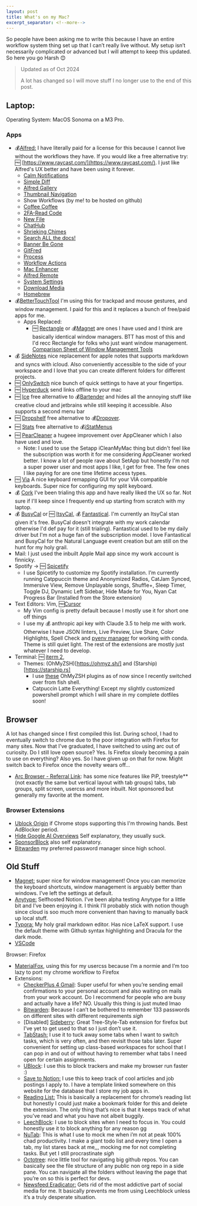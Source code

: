 ```yaml
---
layout: post
title: What's on my Mac?
excerpt_separator: <!--more-->
---
```


So people have been asking me to write this because I have an entire workflow system thing set up that I can’t really live without. My setup isn’t necessarily complicated or advanced but I will attempt to keep this updated. So here you go Harsh 😊

> Updated as of Oct 2024
>
> A lot has changed so I will move stuff I no longer use to the end of this post.

## Laptop:
Operating System: MacOS Sonoma on a M3 Pro.

### Apps

- 💰[Alfred:](https://www.alfredapp.com/) I have literally paid for a license for this because I cannot live without the workflows they have. If you would like a free alternative try: 🆓 [https://www.raycast.com/](https://www.raycast.com/). I just like Alfred's UX better and have been using it forever.
  - [Calm Notifications](https://github.com/vitorgalvao/calm-notifications-workflow/)
  - [Simple Diff](https://github.com/alfredapp/simple-diff-workflow/)
  - [Alfred Gallery](https://github.com/alfredapp/alfred-gallery-workflow/)
  - [Thumbnail Navigation](https://github.com/alfredapp/thumbnail-navigation-workflow/)
  - Show Workflows (by me! to be hosted on github)
  - [Coffee Coffee](https://github.com/vitorgalvao/coffee-coffee-workflow/)
  - [2FA-Read Code]( https://github.com/alanhg/alfred-workflows/tree/master/2fa-read-code)
  - [New File](https://github.com/zeitlings/alfred-workflows)
  - [ChatHub](https://github.com/xuyecan/alfred-chathub)
  - [Shrieking Chimes](https://github.com/vitorgalvao/shrieking-chimes-workflow/)
  - [Search ALL the docs!](https://chris-grieser.de/)
  - [Banner Be Gone](https://github.com/alfredapp/banner-be-gone-workflow/)
  - [GitFred](https://chris-grieser.de/)
  - [Process](https://github.com/alanhe421/alfred-workflows/blob/master/process/Process.alfredworkflow)
  - [Workflow Actions](https://github.com/alfredapp/workflow-actions-workflow/)
  - [Mac Enhancer](https://github.com/alanhg/alfred-workflows/tree/master/mac-enhancer)
  - [Alfred Remote](https://github.com/alanhe421/alfred-workflows/blob/master/remote/Alfred%20Remote.alfredworkflow)
  - [System Settings](https://github.com/alfredapp/system-settings-workflow/)
  - [Download Media](https://github.com/vitorgalvao/download-media-workflow/)
  - [Homebrew](https://chris-grieser.de/)
- 💰[BetterTouchTool](https://folivora.ai/) I'm using this for trackpad and mouse gestures, and window management. I paid for this and it replaces a bunch of free/paid apps for me. 
  - Apps Replaced:
    - 🆓 [Rectangle](https://rectangleapp.com/) or 💰[Magnet](https://magnet.crowdcafe.com/index.html) are ones I have used and I think are basically identical window managers. BTT has most of this and I'd recc Rectangle for folks who just want window management. [Comparison Sheet of Window Management Tools](https://docs.google.com/spreadsheets/d/1JqyglRJXzxaj8OcQw9jHabxFUdsv9iWJXMPXcL7On0M/edit?gid=456166567#gid=456166567)
- 💰 [SideNotes](https://www.apptorium.com/sidenotes) nice replacement for apple notes that supports markdown and syncs with icloud. Also conveniently accessible to the side of your workspace and I love that you can create different folders for different projects. 
- 🆓 [OnlySwitch](https://github.com/jacklandrin/OnlySwitch) nice bunch of quick settings to have at your fingertips.
- 🆓 [Hyperduck](https://sindresorhus.com/hyperduck) send links offline to your mac
- 🆓 [Ice](https://icemenubar.app/) free alternative to 💰[Bartender](https://www.macbartender.com/) and hides all the annoying stuff like creative cloud and jetbrains while still keeping it accessible. Also supports a second menu bar
- 🆓 [Dropshelf](https://pilotmoon.com/dropshelf/) free alternative to 💰[Dropover](https://dropoverapp.com/). 
- 🆓 [Stats](https://github.com/exelban/stats) free alternative to 💰[iStatMenus](https://bjango.com/mac/istatmenus/)
- 🆓 [PearCleaner](https://github.com/alienator88/Pearcleaner) a hugeee improvement over AppCleaner which I also have used and love. 
  - Note: I used to use the Setapp iCleanMyMac thing but didn't feel like the subscription was worth it for me considering AppCleaner worked better. I know a lot of people rave about SetApp but honestly I'm not a super power user and most apps I like, I get for free. The few ones I like paying for are one time lifetime access types. 
- 🆓 [Via](https://www.caniusevia.com/) A nice keyboard remapping GUI for your VIA compatible keyboards. Super nice for configuring my split keyboard.
- 💰 [Cork](https://corkmac.app/) I've been trialing this app and have really liked the UX so far. Not sure if I'll keep since I frequently end up starting from scratch with my laptop. 
- 💰 [BusyCal](https://www.busymac.com/busycal/) or 🆓 [ItsyCal](https://www.mowglii.com/itsycal/), 💰 [Fantastical](https://flexibits.com/fantastical). I'm currently an ItsyCal stan given it's free. BusyCal doesn't integrate with my work calendar otherwise I'd def pay for it (still trialing). Fantastical used to be my daily driver but I'm not a huge fan of the subscription model. I love Fantastical and BusyCal for the Natural Language event creation but am still on the hunt for my holy grail. 
- Mail: I just used the inbuilt Apple Mail app since my work account is finnicky. 
- Spotify → 🆓 [Spicetify](https://github.com/khanhas/spicetify-cli)
    - I use Spicetify to customize my Spotify installation. I’m currently running Catppuccin theme and Anonymized Radios, CatJam Synced, Immersive View, Remove Unplayable songs, Shuffle+, Sleep Timer, Toggle DJ, Dynamic Left Sidebar, Hide Made for You, Nyan Cat Progress Bar (Installed from the Store extension)
- Text Editors: Vim, 🆓[Cursor](https://www.cursor.com/)
    - My Vim config is pretty default because I mostly use it for short one off things
    - I use my 💰 anthropic api key with Claude 3.5 to help me with work. Otherwise I have JSON linters, Live Preview, Live Share, Color Highlights, Spell Check and [pyenv manager](https://marketplace.cursorapi.com/items?itemName=donjayamanne.python-environment-manager) for working with conda. Theme is still quiet light. The rest of the extensions are mostly just whatever I need to develop.
- Terminal: 🆓 [iterm 2](https://iterm2.com/), 
    - Themes: (OhMyZSH)[https://ohmyz.sh/] and (Starship)[https://starship.rs]
        - I use [these](https://gist.github.com/n1snt/454b879b8f0b7995740ae04c5fb5b7df) OhMyZSH plugins as of now since I recently switched over from fish shell. 
        - Catpuccin Latte Everything! Except my slightly customized powershell prompt which I will share in my complete dotfiles soon!

## Browser
A lot has changed since I first compiled this list. During school, I had to eventually switch to chrome due to the poor integration with Firefox for many sites. Now that I've graduated, I have switched to using arc out of curiosity. Do I still love open source? Yes. Is Firefox slowly becoming a pain to use on everything? Also yes. So I have given up on that for now. Might switch back to Firefox once the novelty wears off...

- [Arc Browser - Referral Link](https://arc.net/gift/13c590ff): has some nice features like PiP, treestyle** (not exactly the same but vertical layout with tab groups) tabs, tab groups, split screen, usercss and more inbuilt. Not sponsored but generally my favorite at the moment. 

### Browser Extensions
- [Ublock Origin](https://chromewebstore.google.com/detail/ublock-origin/cjpalhdlnbpafiamejdnhcphjbkeiagm) if Chrome stops supporting this I'm throwing hands. Best AdBlocker period.
- [Hide Google AI Overviews](https://chromewebstore.google.com/detail/hide-google-ai-overviews/neibhohkbmfjninidnaoacabkjonbahn) Self explanatory, they usually suck. 
- [SponsorBlock](https://chromewebstore.google.com/detail/sponsorblock-for-youtube/mnjggcdmjocbbbhaepdhchncahnbgone) also self explanatory. 
- [Bitwarden](https://chromewebstore.google.com/detail/bitwarden-password-manage/nngceckbapebfimnlniiiahkandclblb) my preferred password manager since high school.


## Old Stuff
- [Magnet:](https://apps.apple.com/us/app/magnet/id441258766?mt=12) super nice for window management! Once you can memorize the keyboard shortcuts, window management is arguably better than windows. I’ve left the settings at default.
- [Anytype:](https://anytype.io/) Selfhosted Notion. I’ve been alpha testing Anytype for a little bit and I’ve been enjoying it. I think I’ll probably stick with notion though since cloud is soo much more convenient than having to manually back up local stuff.
- [Typora:](https://typora.io/) My holy grail markdown editor. Has nice LaTeX support. I use the default theme with Github syntax highlighting and Dracula for the dark mode.
- [VSCode](https://code.visualstudio.com/)

Browser: Firefox

- [MaterialFox](https://github.com/muckSponge/MaterialFox), using this for my usercss because I’m a normie and I’m too lazy to port my chrome workflow to Firefox
- Extensions:
    - [CheckerPlus 4 Gmail](https://jasonsavard.com/?ref=homepage_url&ext=gmail): Super useful for when you’re sending email confirmations to your personal account and also waiting on mails from your work account. Do I recommend for people who are busy and actually have a life? NO. Usually this thing is just muted lmao
    - [Bitwarden](https://bitwarden.com/): Because I can’t be bothered to remember 133 passwords on different sites with different requirements *sigh*
    - [Disabled] [Sideberry](https://github.com/mbnuqw/sidebery): Great Tree-Style-Tab extension for firefox but I’ve yet to get used to that so I just don’t use it.
    - [TabStash:](https://josh-berry.github.io/tab-stash/) I use it to tuck away some tabs when I want to switch tasks, which is very often, and then revisit those tabs later. Super convenient for setting up class-based workspaces for school that I can pop in and out of without having to remember what tabs I need open for certain assignments.
    - [UBlock](https://github.com/gorhill/uBlock#ublock-origin): I use this to block trackers and make my browser run faster :)
    - [Save to Notion:](https://www.notion.so/web-clipper) I use this to keep track of cool articles and job postings I apply to. I have a template linked somewhere on this website for the database that I store my job apps in.
    - [Reading List:](https://github.com/alexpdraper/reading-list/) This is basically a replacement for chrome’s reading list but honestly I could just make a bookmark folder for this and delete the extension. The only thing that’s nice is that it keeps track of what you’ve read and what you have not albeit buggily.
    - [LeechBlock](https://www.proginosko.com/leechblock/): I use to block sites when I need to focus in. You could honestly use it to block anything for any reason gg
    - [NuTab](https://nutab.co/): This is what I use to mock me when i’m not at peak 100% chad productivity. I make a giant todo list and every time I open a tab, my list stares back at me,,, mocking me for not completing tasks. But yet I still procrastinate *sigh*
    - [Octotree](https://www.octotree.io/): nice little tool for navigating big github repos. You can basically see the file structure of any public non org repo in a side pane. You can navigate all the folders without leaving the page that you’re on so this is perfect for devs.
    - [Newsfeed Eradicator:](https://west.io/news-feed-eradicator/) Gets rid of the most addictive part of social media for me. It basically prevents me from using Leechblock unless it’s a truly desperate situation.
